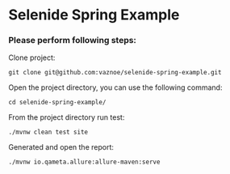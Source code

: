 # Selenide Spring Example

### Please perform following steps:

Clone project:
```
git clone git@github.com:vaznoe/selenide-spring-example.git
```
Open the project directory, you can use the following command:
```
cd selenide-spring-example/
```
From the project directory run test:
```
./mvnw clean test site
```
Generated and open the report:
```
./mvnw io.qameta.allure:allure-maven:serve
```
